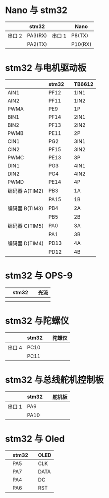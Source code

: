 # Nano 与 stm32

|        | stm32   |        | Nano  |
| ------ | ------- | ------ | ------- |
| 串口 2 | PA3(RX) | 串口 1 | P8(TX)  |
|        | PA2(TX) |        | P10(RX) |

# stm32 与电机驱动板

|                | stm32 |     | TB6612 |
| -------------- | ----- | --- | ------ |
| AIN1           | PF12  |     | 1IN1   |
| AIN2           | PF11  |     | 1IN2   |
| PWMA           | PE9   |     | 1P     |
| BIN1           | PF14  |     | 2IN1   |
| BIN2           | PF13  |     | 2IN2   |
| PWMB           | PE11  |     | 2P     |
| CIN1           | PG2   |     | 3IN1   |
| CIN2           | PF15  |     | 3IN2   |
| PWMC           | PE13  |     | 3P     |
| DIN1           | PG3   |     | 4IN1   |
| DIN2           | PG4   |     | 4IN2   |
| PWMD           | PE14  |     | 4P     |
| 编码器 A(TIM2) | PB3   |     | 1A     |
|                | PA15  |     | 1B     |
| 编码器 B(TIM3) | PB4   |     | 2A     |
|                | PB5   |     | 2B     |
| 编码器 C(TIM5) | PA0   |     | 3A     |
|                | PA1   |     | 3B     |
| 编码器 D(TIM4) | PD13  |     | 4A     |
|                | PD12  |     | 4B     |

# stm32 与 OPS-9

|            | stm32 |     | 光流 |
| ---------- | ----- | --- | ---- |
|            |       |     |      |
|            |       |     |      |

# stm32 与陀螺仪

|        | stm32 |     | 陀螺仪 |
| ------ | ----- | --- | ------ |
| 串口 4 | PC10  |     |        |
|        | PC11  |     |        |

# stm32 与总线舵机控制板

|        | stm32 |     | 舵机板 |
| ------ | ----- | --- | ------ |
| 串口 1 | PA9   |     |        |
|        | PA10  |     |        |

# stm32 与 Oled

|     | stm32 |     | OLED |
| --- | ----- | --- | ---- |
|     | PA5   |     | CLK  |
|     | PA7   |     | DATA |
|     | PA4   |     | DC   |
|     | PA6   |     | RST  |
